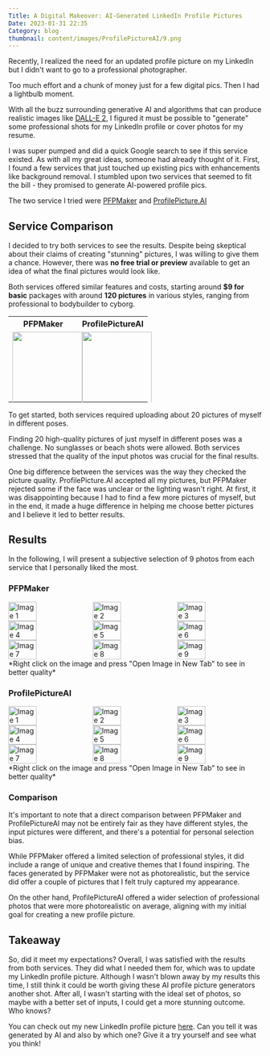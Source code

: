 ```yaml
---
Title: A Digital Makeover: AI-Generated LinkedIn Profile Pictures
Date: 2023-01-31 22:35
Category: blog
thumbnail: content/images/ProfilePictureAI/9.png
---
```


Recently, I realized the need for an updated profile picture on my LinkedIn but I didn't want to go to a professional photographer. 

Too much effort and a chunk of money just for a few digital pics. Then I had a lightbulb moment. 

With all the buzz surrounding generative AI and algorithms that can produce realistic images like [DALL-E 2](https://openai.com/dall-e-2/), I figured it must be possible to "generate" some professional shots for my LinkedIn profile or cover photos for my resume. 

I was super pumped and did a quick Google search to see if this service existed. As with all my great ideas, someone had already thought of it. First, I found a few services that just touched up existing pics with enhancements like background removal. I stumbled upon two services that seemed to fit the bill - they promised to generate AI-powered profile pics.

The two service I tried were [PFPMaker](https://pfpmaker.com/professional-profile-pictures)
and [ProfilePicture.AI](https://www.profilepicture.ai/maker/linkedin)

## Service Comparison
I decided to try both services to see the results. Despite being skeptical about their claims of creating "stunning" pictures, I was willing to give them a chance. However, there was **no free trial or preview** available to get an idea of what the final pictures would look like.

Both services offered similar features and costs, starting around **$9 for basic** packages with around **120 pictures** in various styles, ranging from professional to bodybuilder to cyborg.

<table style="width:100%">
  <tr>
    <th>PFPMaker</th>
    <th>ProfilePictureAI</th>
  </tr>
  <tr>
    <td style="width:50%; height:0; padding-bottom:50%; position:relative;">
      <img src="{static}/images/PFPMaker/pfpmaker_pricing.png" style="position:absolute; width:100%; height:100%;">
    </td>
    <td style="width:50%; height:0; padding-bottom:50%; position:relative;">
      <img src="{static}/images/ProfilePictureAI/profilepictureai_pricing.png" style="position:absolute; width:100%; height:100%;">
    </td>
  </tr>
</table>


To get started, both services required uploading about 20 pictures of myself in different poses.

Finding 20 high-quality pictures of just myself in different poses was a challenge. No sunglasses or beach shots were allowed. Both services stressed that the quality of the input photos was crucial for the final results.

One big difference between the services was the way they checked the picture quality. ProfilePicture.AI accepted all my pictures, but PFPMaker rejected some if the face was unclear or the lighting wasn't right. At first, it was disappointing because I had to find a few more pictures of myself, but in the end, it made a huge difference in helping me choose better pictures and I believe it led to better results.

## Results

In the following, I will present a subjective selection of 9 photos from each service that I personally liked the most.

### PFPMaker

<div style="display: flex; flex-wrap: wrap;">
  <img src="{static}/images/PFPMaker/pfpmaker_bodybuilder.jpeg" alt="Image 1" style="width: 33.33%;">
  <img src="{static}/images/PFPMaker/pfpmaker_underwater.jpeg" alt="Image 2" style="width: 33.33%;">
  <img src="{static}/images/PFPMaker/pfpmaker_astronaut.jpeg" alt="Image 3" style="width: 33.33%;">
  <img src="{static}/images/PFPMaker/pfpmaker_kimono.jpeg" alt="Image 4" style="width: 33.33%;">
  <img src="{static}/images/PFPMaker/pfpmaker_logo.jpeg" alt="Image 5" style="width: 33.33%;">
  <img src="{static}/images/PFPMaker/pfpmaker_nice_clothing.jpeg" alt="Image 6" style="width: 33.33%;">
  <img src="{static}/images/PFPMaker/pfpmaker_professional.jpeg" alt="Image 7" style="width: 33.33%;">
  <img src="{static}/images/PFPMaker/pfpmaker_side_profile.jpeg" alt="Image 8" style="width: 33.33%;">
  <img src="{static}/images/PFPMaker/pfpmaker_superman.jpeg" alt="Image 9" style="width: 33.33%;">
</div>
*Right click on the image and press "Open Image in New Tab" to see in better quality*

### ProfilePictureAI

<div style="display: flex; flex-wrap: wrap;">
  <img src="{static}/images/ProfilePictureAI/1.png" alt="Image 1" style="width: 33.33%;">
  <img src="{static}/images/ProfilePictureAI/2.png" alt="Image 2" style="width: 33.33%;">
  <img src="{static}/images/ProfilePictureAI/3.png" alt="Image 3" style="width: 33.33%;">
  <img src="{static}/images/ProfilePictureAI/4.png" alt="Image 4" style="width: 33.33%;">
  <img src="{static}/images/ProfilePictureAI/5.png" alt="Image 5" style="width: 33.33%;">
  <img src="{static}/images/ProfilePictureAI/6.png" alt="Image 6" style="width: 33.33%;">
  <img src="{static}/images/ProfilePictureAI/7.png" alt="Image 7" style="width: 33.33%;">
  <img src="{static}/images/ProfilePictureAI/8.png" alt="Image 8" style="width: 33.33%;">
  <img src="{static}/images/ProfilePictureAI/9.png" alt="Image 9" style="width: 33.33%;">
</div>
*Right click on the image and press "Open Image in New Tab" to see in better quality*

### Comparison

It's important to note that a direct comparison between PFPMaker and ProfilePictureAI may not be entirely fair as they have different styles, the input pictures were different, and there's a potential for personal selection bias.

While PFPMaker offered a limited selection of professional styles, it did include a range of unique and creative themes that I found inspiring. The faces generated by PFPMaker were not as photorealistic, but the service did offer a couple of pictures that I felt truly captured my appearance.

On the other hand, ProfilePictureAI offered a wider selection of professional photos that were more photorealistic on average, aligning with my initial goal for creating a new profile picture.

## Takeaway

So, did it meet my expectations?
Overall, I was satisfied with the results from both services. They did what I needed them for, which was to update my LinkedIn profile picture. Although I wasn't blown away by my results this time, I still think it could be worth giving these AI profile picture generators another shot. After all, I wasn't starting with the ideal set of photos, so maybe with a better set of inputs, I could get a more stunning outcome. Who knows?

You can check out my new LinkedIn profile picture [here](https://www.linkedin.com/in/jonastischer/). Can you tell it was generated by AI and also by which one? Give it a try yourself and see what you think!